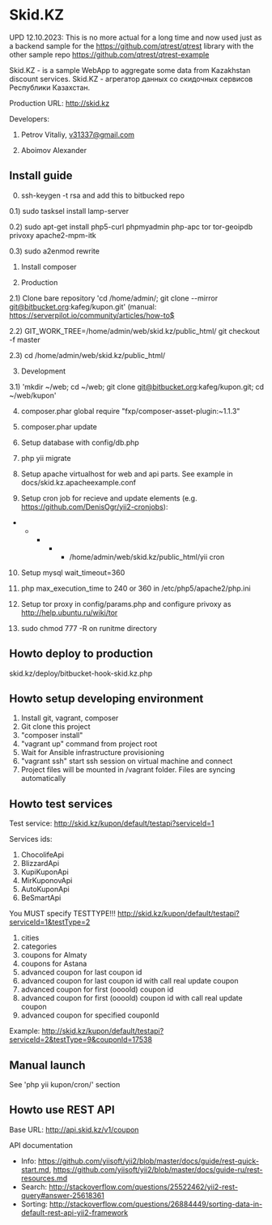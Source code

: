 Skid.KZ
================================

UPD 12.10.2023: This is no more actual for a long time and now used just as a backend sample for the https://github.com/qtrest/qtrest library with the other sample repo https://github.com/qtrest/qtrest-example

Skid.KZ - is a sample WebApp to aggregate some data from Kazakhstan discount services.
Skid.KZ - агрегатор данных со скидочных сервисов Республики Казахстан.

Production URL: http://skid.kz

Developers:

1. Petrov Vitaliy, v31337@gmail.com

2. Aboimov Alexander

Install guide
-------------------
0) ssh-keygen -t rsa and add this to bitbucked repo

0.1) sudo tasksel install lamp-server

0.2) sudo apt-get install php5-curl phpmyadmin php-apc tor tor-geoipdb privoxy apache2-mpm-itk

0.3) sudo a2enmod rewrite

1) Install composer

2) Production

2.1) Clone bare repository 'cd /home/admin/; git clone --mirror git@bitbucket.org:kafeg/kupon.git' (manual: https://serverpilot.io/community/articles/how-to$<br/>

2.2) GIT_WORK_TREE=/home/admin/web/skid.kz/public_html/ git checkout -f master

2.3) cd /home/admin/web/skid.kz/public_html/

3) Development

3.1) 'mkdir ~/web; cd ~/web; git clone git@bitbucket.org:kafeg/kupon.git; cd ~/web/kupon'

4) composer.phar global require "fxp/composer-asset-plugin:~1.1.3"

5) composer.phar update

6) Setup database with config/db.php

7) php yii migrate

8) Setup apache virtualhost for web and api parts. See example in docs/skid.kz.apacheexample.conf

9) Setup cron job for recieve and update elements (e.g. https://github.com/DenisOgr/yii2-cronjobs):

* * * * * /home/admin/web/skid.kz/public_html/yii cron

10) Setup mysql wait_timeout=360

11) php max_execution_time to 240 or 360 in /etc/php5/apache2/php.ini

12) Setup tor proxy in config/params.php and configure privoxy as http://help.ubuntu.ru/wiki/tor

13) sudo chmod 777 -R on runitme directory

Howto deploy to production
------------------------------------
skid.kz/deploy/bitbucket-hook-skid.kz.php

Howto setup developing environment
------------------------------------
1. Install git, vagrant, composer
2. Git clone this project
3. "composer install" 
4. "vagrant up" command from project root
4. Wait for Ansible infrastructure provisioning
5. "vagrant ssh" start ssh session on virtual machine and connect
6. Project files will be mounted in /vagrant folder. Files are syncing automatically

Howto test services
--------------------------------------

Test service: http://skid.kz/kupon/default/testapi?serviceId=1

Services ids:

1. ChocolifeApi
2. BlizzardApi
3. KupiKuponApi
4. MirKuponovApi
5. AutoKuponApi
6. BeSmartApi

You MUST specify TESTTYPE!!!
http://skid.kz/kupon/default/testapi?serviceId=1&testType=2

1. cities
2. categories
3. coupons for Almaty
4. coupons for Astana
5. advanced coupon for last coupon id
6. advanced coupon for last coupon id with call real update coupon
7. advanced coupon for first (oooold) coupon id
8. advanced coupon for first (oooold) coupon id with call real update coupon
9. advanced coupon for specified couponId

Example: http://skid.kz/kupon/default/testapi?serviceId=2&testType=9&couponId=17538

Manual launch
--------------------------------------
See 'php yii kupon/cron/' section

Howto use REST API
--------------------------------------
Base URL: http://api.skid.kz/v1/coupon

API documentation
- Info: https://github.com/yiisoft/yii2/blob/master/docs/guide/rest-quick-start.md, https://github.com/yiisoft/yii2/blob/master/docs/guide-ru/rest-resources.md
- Search: http://stackoverflow.com/questions/25522462/yii2-rest-query#answer-25618361
- Sorting: http://stackoverflow.com/questions/26884449/sorting-data-in-default-rest-api-yii2-framework
